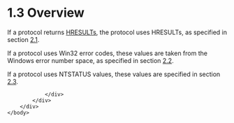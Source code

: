 <html dir="LTR" xmlns:mshelp="http://msdn.microsoft.com/mshelp" xmlns:ddue="http://ddue.schemas.microsoft.com/authoring/2003/5" xmlns:xlink="http://www.w3.org/1999/xlink" xmlns:tool="http://www.microsoft.com/tooltip">
    <head>
        <meta http-equiv="Content-Type" content="text/html; CHARSET=utf-8"></meta>
        <meta name="save" content="history"></meta>
        <title>1.3 Overview</title>
        <xml>
            <mshelp:toctitle title="1.3 Overview"></mshelp:toctitle>
            <mshelp:rltitle title="[MS-ERREF]: Overview"></mshelp:rltitle>
            <mshelp:keyword index="A" term="774ca55e-5e94-49ad-8710-c777fc717599"></mshelp:keyword>
            <mshelp:attr name="DCSext.ContentType" value="open specification"></mshelp:attr>
            <mshelp:attr name="AssetID" value="774ca55e-5e94-49ad-8710-c777fc717599"></mshelp:attr>
            <mshelp:attr name="TopicType" value="kbRef"></mshelp:attr>
            <mshelp:attr name="DCSext.Title" value="[MS-ERREF]: Overview" />
        </xml>
    </head>
    <body>
        <div id="header">
            <h1 class="heading">1.3 Overview</h1>
        </div>
        <div id="mainSection">
            <div id="mainBody">
                <div id="allHistory" class="saveHistory"></div>
                <div id="sectionSection0" class="section" name="collapseableSection">
                    

<p>If a protocol returns <a href="6b46e050-0761-44b1-858b-9b37a74ca32e.md#gt_799103ab-b3cb-4eab-8c55-322821b2b235">HRESULTs</a>, the protocol uses
HRESULTs, as specified in section <a href="0642cb2f-2075-4469-918c-4441e69c548a.md">2.1</a>.  </p>

<p>If a protocol uses Win32 error codes, these values are taken
from the Windows error number space, as specified in section <a href="18d8fbe8-a967-4f1c-ae50-99ca8e491d2d.md">2.2</a>.  </p>

<p>If a protocol uses NTSTATUS values, these values are
specified in section <a href="87fba13e-bf06-450e-83b1-9241dc81e781.md">2.3</a>. </p>


                </div>
            </div>
        </div>
    </body>
</html>